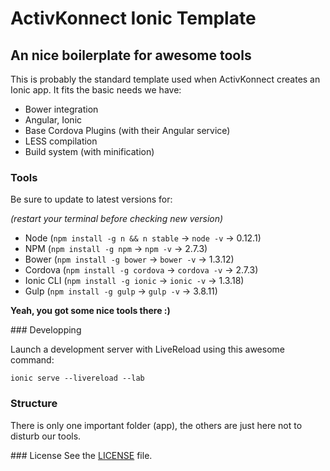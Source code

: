 # ActivKonnect Ionic Template
## An nice boilerplate for awesome tools

This is probably the standard template used when ActivKonnect creates an Ionic app.
It fits the basic needs we have:

- Bower integration
- Angular, Ionic
- Base Cordova Plugins (with their Angular service)
- LESS compilation
- Build system (with minification)

### Tools
Be sure to update to latest versions for:

*(restart your terminal before checking new version)*

- Node (`npm install -g n && n stable` → `node -v` → 0.12.1)
- NPM (`npm install -g npm` → `npm -v` → 2.7.3)
- Bower (`npm install -g bower` → `bower -v` → 1.3.12)
- Cordova (`npm install -g cordova` → `cordova -v` → 2.7.3)
- Ionic CLI (`npm install -g ionic` → `ionic -v` → 1.3.18)
- Gulp (`npm install -g gulp` → `gulp -v` → 3.8.11)

**Yeah, you got some nice tools there :)**

### Developping

Launch a development server with LiveReload using this awesome command:

`ionic serve --livereload --lab`

### Structure
There is only one important folder (app), the others are just here not to disturb our tools.

### License
See the [LICENSE](https://github.com/ActivKonnect/ak-ionic-tpl/blob/master/LICENSE) file.
